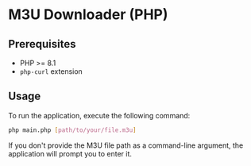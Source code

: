 # M3U Downloader (PHP)

## Prerequisites

- PHP >= 8.1
- `php-curl` extension

## Usage

To run the application, execute the following command:

```bash
php main.php [path/to/your/file.m3u]
```

If you don't provide the M3U file path as a command-line argument, the application will prompt you to enter it.
